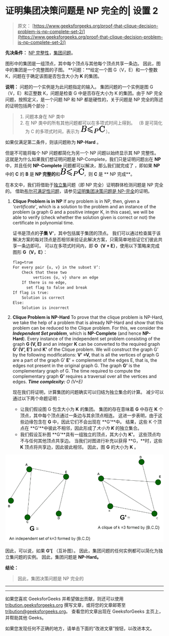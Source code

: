 # 证明集团决策问题是 NP 完全的| 设置 2

> 原文： [https://www.geeksforgeeks.org/proof-that-clique-decision-problem-is-np-complete-set-2/](https://www.geeksforgeeks.org/proof-that-clique-decision-problem-is-np-complete-set-2/)

**先决条件：** [NP 完整性](https://www.geeksforgeeks.org/np-completeness-set-1/)，[集团问题](https://en.wikipedia.org/wiki/Clique_problem)。

图形中的集团是一组顶点，其中每个顶点与其他每个顶点共享一条边。 因此，图中的集团是一个完整图的子图。
**问题：**给定一个图 G（V，E）和一个整数 K，问题在于确定该图是否包含大小为 **K** 的集团。

**说明：**
问题的一个实例是为此问题指定的输入。 集团问题的一个实例是图 G（V，E）和正整数 K，问题是检查 G 中是否存在大小为 K 的集团。由于 NP 完全问题，按照定义，是一个问题 NP 和 NP 都是硬性的，关于问题是 NP 完全的陈述的证明包括两个部分：

> 1.  问题本身在 NP 类中
> 2.  在 NP 类中的所有其他问题都可以在多项式时间上得到。
>     （B 是可简化为 C 的多项式时间，表示为 ![B$\leqslant_P$C](img/704e99eabfa939687e3f42fed6bce836.png "Rendered by QuickLaTeX.com") ）。

如果仅满足第二条件，则该问题称为 **NP-Hard** 。

但是不可能将每个 NP 问题都简化为另一个 NP 问题以始终显示其 NP 完整性。 这就是为什么如果我们想证明问题是 NP-Complete，我们只是证明问题出在 **NP** 中，并且任何 **NP-Complete** 问题都可以解决，那么我们就完成了 ，即如果 **NP** 中的 **C** 的 **B** 是 **NP 完整的**和![B$\leqslant_P$C](img/704e99eabfa939687e3f42fed6bce836.png "Rendered by QuickLaTeX.com")，则 **C** 是 ** NP 完成**。

在本文中，我们将借助于[独立集](https://www.geeksforgeeks.org/proof-that-independent-set-in-graph-theory-is-np-complete/)问题（即 NP 完全）证明群体检测问题是 NP 完全的。 借助[布尔可满足性问题](https://www.geeksforgeeks.org/2-satisfiability-2-sat-problem/)，请参见[证明集团决策问题是 NP-完全](https://www.geeksforgeeks.org/proof-that-clique-decision-problem-is-np-complete/)的证明。

1.  **Clique Problem is in NP**
    If any problem is in NP, then, given a *‘certificate’*, which is a solution to the problem and an instance of the problem (a graph G and a positive integer K, in this case), we will be able to verify (check whether the solution given is correct or not) the certificate in polynomial time.

    证书是顶点的**子集 V'**，其中包括属于集团的顶点。 我们可以通过检查属于该解决方案的每对顶点是否相邻来验证此解决方案，只需简单地验证它们彼此共享一条边即可。 可以在多项式时间内，即 **O（V + E）**，使用以下策略来完成图形 **G（V，E）**：

    ```
    flag=true
    For every pair {u, v} in the subset V’:
        Check that these two
             vertices {u, v} share an edge
        If there is no edge,
          set flag to false and break
    If flag is true:
        Solution is correct
    Else:
        Solution is incorrect 

    ```

2.  **Clique Problem is NP-Hard**
    To prove that the clique problem is NP-Hard, we take the help of a problem that is already NP-Hard and show that this problem can be reduced to the Clique problem.
    For this, we consider the ***Independent Set problem***, which is **NP-Complete** (and hence **NP-Hard**). Every instance of the independent set problem consisting of the graph **G (V, E)** and an integer **K** can be converted to the required graph **G’ (V’, E’)** and **K’** of the Clique problem. We will construct the graph G’ by the following modifications:
    **V’ =V,** that is all the vertices of graph G are a part of the graph G’
    **E’** = complement of the edges E, that is, the edges not present in the original graph G.
    The graph **G’** is the complementary graph of G. The time required to compute the complementary graph **G’** requires a traversal over all the vertices and edges.
    ***Time complexity:** O (V+E)*

    现在我们将证明，计算集团的问题确实可以归结为独立集合的计算。 减少可以通过以下两个命题证明：

    *   让我们假设图 G 包含大小为 **K** 的集团。 集团的存在意味着 **G** 中存在 **K** 个顶点，其中每个顶点通过一条边与其余顶点相连。 这进一步表明，由于这些边缘包含在 **G** 中，因此它们不会出现在 **G'**中。 结果，这些 K 个顶点在 **G'**中彼此不相邻，因此形成了*大小为 **K*** 的独立集合。
    *   我们假设互补图 **G’**具有一组独立的顶点，其大小为 **K’**。 这些顶点均不与任何其他顶点共享边。 当我们对图进行补充以获得 **G，**时，这些 **K** 顶点将共享边，因此彼此相邻。 因此，图 **G** 的大小为 **K** 。

[![](img/1186b42d7b762cc6ee1db050f736a800.png)](https://media.geeksforgeeks.org/wp-content/uploads/20200514000635/Untitled-Diagram-103.jpg)

因此，可以说，如果 **G'[** （互补图）。 因此，集团问题的任何实例都可以简化为独立集问题的实例。 因此，集团问题是 **NP-Hard。**

**结论：**

> 因此，集团决策问题是 NP 完全的



* * *

* * *

如果您喜欢 GeeksforGeeks 并希望做出贡献，则还可以使用 [tribution.geeksforgeeks.org](https://contribute.geeksforgeeks.org/) 撰写文章，或将您的文章邮寄至 tribution@geeksforgeeks.org。 查看您的文章出现在 GeeksforGeeks 主页上，并帮助其他 Geeks。

如果您发现任何不正确的地方，请单击下面的“改进文章”按钮，以改进本文。